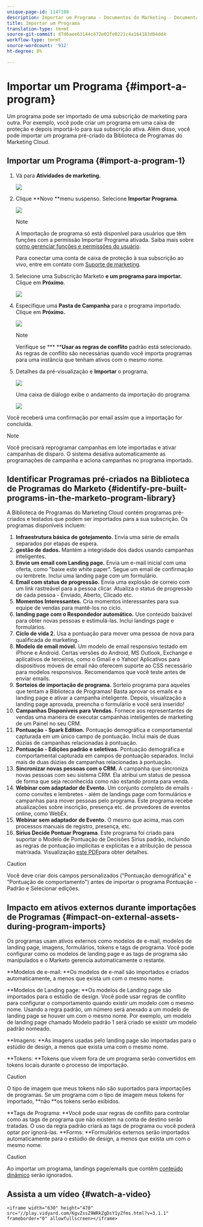 ```yaml
---
unique-page-id: 1147108
description: Importar um Programa - Documentos do Marketing - Documentação do produto
title: Importar um Programa
translation-type: tm+mt
source-git-commit: d7d6aee63144c472e02fe0221c4a164183d04dd4
workflow-type: tm+mt
source-wordcount: '912'
ht-degree: 0%

---
```



# Importar um Programa {#import-a-program}

Um programa pode ser importado de uma subscrição de marketing para outra. Por exemplo, você pode criar um programa em uma caixa de proteção e depois importá-lo para sua subscrição ativa. Além disso, você pode importar um programa pré-criado da Biblioteca de Programas do Marketing Cloud.

## Importar um Programa {#import-a-program-1}

1. Vá para **Atividades de marketing.**

   ![](assets/ma.png)

1. Clique **Novo **menu suspenso. Selecione **Importar Programa**.

   ![](assets/image2014-9-17-12-3a15-3a4.png)

   >[!NOTE]
   >
   >A Importação de programa só está disponível para usuários que têm funções com a permissão Importar Programa ativada. Saiba mais sobre [como gerenciar funções e permissões do usuário](../../../../product-docs/administration/users-and-roles/managing-user-roles-and-permissions.md).
   >
   >
   >Para conectar uma conta de caixa de proteção à sua subscrição ao vivo, entre em contato com [Suporte de marketing](http://www.marketo.com/services/support/).

1. Selecione uma Subscrição Marketo **e um programa para importar.** Clique em **Próximo**.

   ![](assets/image2014-9-17-12-3a20-3a13.png)

1. Especifique uma **Pasta de Campanha** para o programa importado. Clique em **Próximo.**

   ![](assets/image2014-9-17-12-3a20-3a44.png)

   >[!NOTE]
   >
   >Verifique se *** ****Usar as regras de conflito** padrão está selecionado. As regras de conflito são necessárias quando você importa programas para uma instância que tenham ativos com o mesmo nome.

1. Detalhes da pré-visualização e **Importar** o programa.

   ![](assets/image2014-9-17-12-3a21-3a36.png)

   Uma caixa de diálogo exibe o andamento da importação do programa.

   ![](assets/image2014-9-17-12-3a21-3a51.png)

Você receberá uma confirmação por email assim que a importação for concluída.

>[!NOTE]
>
>Você precisará reprogramar campanhas em lote importadas e ativar campanhas de disparo. O sistema desativa automaticamente as programações de campanha e aciona campanhas no programa importado.

## Identificar Programas pré-criados na Biblioteca de Programas do Marketo {#identify-pre-built-programs-in-the-marketo-program-library}

A Biblioteca de Programas do Marketing Cloud contém programas pré-criados e testados que podem ser importados para a sua subscrição. Os programas disponíveis incluem:

1. **Infraestrutura básica de gotejamento.** Envia uma série de emails separados por etapas de espera.
1. **gestão de dados.** Mantém a integridade dos dados usando campanhas inteligentes.
1. **Envie um email com Landing page.** Envia um e-mail inicial com uma oferta, como &quot;baixe este white paper&quot;. Segue um email de confirmação ou lembrete. Inclui uma landing page com um formulário.
1. **Email com status de progressão.** Envia uma explosão de correio com um link rastreável para a pessoa clicar. Atualiza o status de progressão de cada pessoa - Enviado, Aberto, Clicado etc.
1. **Momentos Interessantes.** Cria momentos interessantes para sua equipe de vendas para mantê-los no ciclo.
1. **landing page com o Respondedor automático.** Use conteúdo baixável para obter novas pessoas e estimulá-las. Inclui landings page e formulários.
1. **Ciclo de vida 2.** Usa a pontuação para mover uma pessoa de nova para qualificada de marketing.
1. **Modelo de email móvel.** Um modelo de email responsivo testado em iPhone e Android. Certas versões do Android, MS Outlook, Exchange e aplicativos de terceiros, como o Gmail e o Yahoo! Aplicativos para dispositivos móveis de email não oferecem suporte ao CSS necessário para modelos responsivos. Recomendamos que você teste antes de enviar emails.
1. **Sorteios de importação de programa.** Sorteio programa para aqueles que tentam a Biblioteca de Programas! Basta aprovar os emails e a landing page e ativar a campanha inteligente. Depois, visualização a landing page aprovada, preencha o formulário e você será inserido!
1. **Campanhas Disponíveis para Vendas.** Fornece aos representantes de vendas uma maneira de executar campanhas inteligentes de marketing de um Painel no seu CRM.
1. **Pontuação - Spark Edition.** Pontuação demográfica e comportamental capturada em um único campo de pontuação. Inclui mais de duas dúzias de campanhas relacionadas à pontuação.
1. **Pontuação - Edições padrão e seletivas.** Pontuação demográfica e comportamental capturada em campos de pontuação separados. Inclui mais de duas dúzias de campanhas relacionadas à pontuação.
1. **Sincronizar novas pessoas com o CRM.** A campanha que sincroniza novas pessoas com seu sistema CRM. Ela atribui um status de pessoa de forma que seja reconhecida como não estando pronta para venda.
1. **Webinar com adaptador de Evento.** Um conjunto completo de emails - como convites e lembretes - além de landings page com formulários e campanhas para mover pessoas pelo programa. Este programa recebe atualizações sobre inscrição, presença etc. de provedores de eventos online, como WebEx.
1. **Webinar sem adaptador de Evento.** O mesmo que acima, mas com processos manuais de registro, presença, etc.
1. **Sirius Decide Pontuar Programa**. Este programa foi criado para suportar o Modelo de Pontuação de Decisões Sirius padrão, incluindo as regras de pontuação implícitas e explícitas e a atribuição de pessoa matrixada. Visualização [este PDF](http://docs.marketo.com/display/docs/assets/sirius-decisions-scoring-program-overview.pdf)para obter detalhes.

>[!CAUTION]
>
>Você deve criar dois campos personalizados (&quot;Pontuação demográfica&quot; e &quot;Pontuação de comportamento&quot;) antes de importar o programa Pontuação - Padrão e Selecionar edições.

## Impacto em ativos externos durante importações de Programas {#impact-on-external-assets-during-program-imports}

Os programas usam ativos externos como modelos de e-mail, modelos de landing page, imagens, formulários, tokens e tags de programa. Você pode configurar como os modelos de landing page e as tags de programa são manipulados e o Marketo gerencia automaticamente o restante.

**Modelos de e-mail: **Os modelos de e-mail são importados e criados automaticamente, a menos que exista um com o mesmo nome.

**Modelos de Landing page: **Os modelos de Landing page são importados para o estúdio de design. Você pode usar regras de conflito para configurar o comportamento quando existir um modelo com o mesmo nome. Usando a regra padrão, um número será anexado a um modelo de landing page se houver um com o mesmo nome. Por exemplo, um modelo de landing page chamado Modelo padrão 1 será criado se existir um modelo padrão nomeado.

**Imagens: **As imagens usadas pelo landing page são importadas para o estúdio de design, a menos que exista uma com o mesmo nome.

**Tokens: **Tokens que vivem fora de um programa serão convertidos em tokens locais durante o processo de importação.

>[!CAUTION]
>
>O tipo de imagem que meus tokens não são suportados para importações de programas. Se um programa com o tipo de imagem meus tokens for importado, **não **os tokens serão exibidos.

**Tags de Programa: **Você pode usar regras de conflito para controlar como as tags de programa que não existem na conta de destino serão tratadas. O uso da regra padrão criará as tags de programa ou você poderá optar por ignorá-las.  **Forms: **Formulários externos serão importados automaticamente para o estúdio de design, a menos que exista um com o mesmo nome.

>[!CAUTION]
>
>Ao importar um programa, landings page/emails que contêm [conteúdo dinâmico](http://docs.marketo.com/x/yRAt) serão ignorados.

## Assista a um vídeo {#watch-a-video}

`<iframe width="630" height="470" src="//play.vidyard.com/KgvZssZ9WRkZgDsY1yZfms.html?v=3.1.1" frameborder="0" allowfullscreen></iframe>`